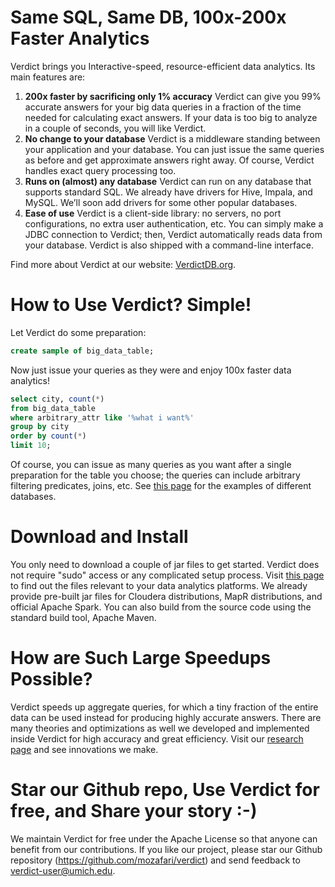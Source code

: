 # Same SQL, Same DB, 100x-200x Faster Analytics

Verdict brings you Interactive-speed, resource-efficient data analytics. Its main features are:

1. **200x faster by sacrificing only 1% accuracy**
   Verdict can give you 99% accurate answers for your big data queries in a fraction of the time needed for calculating exact answers. If your data is too big to analyze in a couple of seconds, you will like Verdict.
2. **No change to your database**
   Verdict is a middleware standing between your application and your database. You can just issue the same queries as before and get approximate answers right away. Of course, Verdict handles exact query processing too.
3. **Runs on (almost) any database**
   Verdict can run on any database that supports standard SQL. We already have drivers for Hive, Impala, and MySQL. We’ll soon add drivers for some other popular databases.
4. **Ease of use**
   Verdict is a client-side library: no servers, no port configurations, no extra user authentication, etc. You can simply make a JDBC connection to Verdict; then, Verdict automatically reads data from your database. Verdict is also shipped with a command-line interface.

Find more about Verdict at our website: [VerdictDB.org](http://verdictdb.org).


# How to Use Verdict? Simple!

Let Verdict do some preparation:

```sql
create sample of big_data_table;
```

Now just issue your queries as they were and enjoy 100x faster data analytics!

```sql
select city, count(*)
from big_data_table
where arbitrary_attr like '%what i want%'
group by city
order by count(*)
limit 10;
```

Of course, you can issue as many queries as you want after a single preparation for the table you choose; the queries can include arbitrary filtering predicates, joins, etc. See [this page](http://verdictdb.org/documentation/quick_start/) for the examples of different databases.


# Download and Install

You only need to download a couple of jar files to get started. Verdict does not require "sudo" access or any complicated setup process. Visit [this page](http://verdictdb.org/download/) to find out the files relevant to your data analytics platforms. We already provide pre-built jar files for Cloudera distributions, MapR distributions, and official Apache Spark. You can also build from the source code using the standard build tool, Apache Maven.


# How are Such Large Speedups Possible?

Verdict speeds up aggregate queries, for which a tiny fraction of the entire data can be used instead for producing highly accurate answers. There are many theories and optimizations as well we developed and implemented inside Verdict for high accuracy and great efficiency. Visit our [research page](http://verdictdb.org/documentation/research/) and see innovations we make.


# Star our Github repo, Use Verdict for free, and Share your story :-)

We maintain Verdict for free under the Apache License so that anyone can benefit from our contributions. If you like our project, please star our Github repository (https://github.com/mozafari/verdict) and send feedback to verdict-user@umich.edu.

